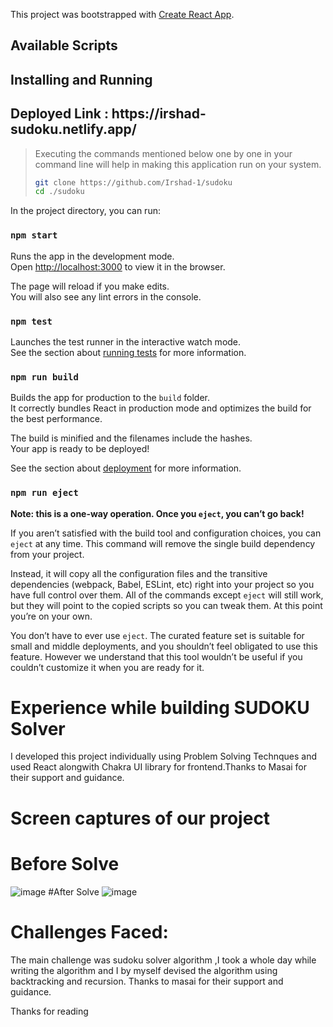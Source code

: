 This project was bootstrapped with [Create React App](https://github.com/facebook/create-react-app).

## Available Scripts

## Installing and Running


<h2> Deployed Link : https://irshad-sudoku.netlify.app/ </h2>

> Executing the commands mentioned below one by one in your command line will help in making this application run on your system.
> 
> ```bash
> git clone https://github.com/Irshad-1/sudoku
> cd ./sudoku
> ```

In the project directory, you can run:

### `npm start`

Runs the app in the development mode.<br />
Open [http://localhost:3000](http://localhost:3000) to view it in the browser.

The page will reload if you make edits.<br />
You will also see any lint errors in the console.

### `npm test`

Launches the test runner in the interactive watch mode.<br />
See the section about [running tests](https://facebook.github.io/create-react-app/docs/running-tests) for more information.

### `npm run build`

Builds the app for production to the `build` folder.<br />
It correctly bundles React in production mode and optimizes the build for the best performance.

The build is minified and the filenames include the hashes.<br />
Your app is ready to be deployed!

See the section about [deployment](https://facebook.github.io/create-react-app/docs/deployment) for more information.

### `npm run eject`

**Note: this is a one-way operation. Once you `eject`, you can’t go back!**

If you aren’t satisfied with the build tool and configuration choices, you can `eject` at any time. This command will remove the single build dependency from your project.

Instead, it will copy all the configuration files and the transitive dependencies (webpack, Babel, ESLint, etc) right into your project so you have full control over them. All of the commands except `eject` will still work, but they will point to the copied scripts so you can tweak them. At this point you’re on your own.

You don’t have to ever use `eject`. The curated feature set is suitable for small and middle deployments, and you shouldn’t feel obligated to use this feature. However we understand that this tool wouldn’t be useful if you couldn’t customize it when you are ready for it.

# Experience while building SUDOKU Solver
I developed this project individually using Problem Solving Technques and used React alongwith Chakra UI library for frontend.Thanks to Masai for their support and guidance.

# Screen captures of our project
# Before Solve
![image](https://user-images.githubusercontent.com/53389729/181352304-3ad9e181-3bfd-47b2-8f71-83b650b21bfd.png)
#After Solve
![image](https://user-images.githubusercontent.com/53389729/181352493-bd8866b0-b705-4446-a5e5-08028cce912d.png)

# Challenges Faced:
The main challenge was sudoku solver algorithm ,I took a whole day while writing the algorithm and I by myself devised the algorithm using backtracking and recursion. Thanks to masai for their support and  guidance.  

Thanks for reading

